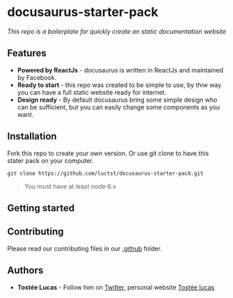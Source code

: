 # docusaurus-starter-pack
*This repo is a boilerplate for quickly create an static documentation website*


## Features
- **Powered by ReactJs** - docusaurus is written in ReactJs and maintained by Facebook.
- **Ready to start** - this repo was created to be simple to use, by thiw way you can have a full static website ready for internet.
- **Design ready** - By default docusaurus bring some simple design who can be sufficient, but you can easily change some components as you want.


## Installation
Fork this repo to create your own version. Or use git clone to have this stater pack on your computer.

` git clone https://github.com/luctst/docusaurus-starter-pack.git `
> You must have at least node 6.x

## Getting started



## Contributing
Please read our contributing files in our [.github](https://github.com/luctst/docusaurus-starter-pack/tree/master/.github) folder.


## Authors
- **Tostée Lucas** - Follow him on [Twitter](https://twitter.com/ltostee), personal website [Tostée lucas](https://www.lucas-tostee.com)